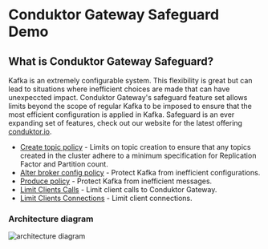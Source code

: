 # Conduktor Gateway Safeguard Demo

## What is Conduktor Gateway Safeguard?

Kafka is an extremely configurable system. This flexibility is great but can lead to situations where inefficient choices are made that can have unexpeccted impact. Conduktor Gateway's safeguard feature set allows limits beyond the scope of regular Kafka to be imposed to ensure that the most efficient configuration is applied in Kafka. Safeguard is an ever expanding set of features, check out our website for the latest offering [conduktor.io](https://conduktor.io/).

* [Create topic policy](createTopic/Readme.md) - Limits on topic creation to ensure that any topics created in the cluster adhere to a minimum specification for Replication Factor and Partition count.
* [Alter broker config policy](alterConfigs/Readme.md) - Protect Kafka from inefficient configurations.
* [Produce policy](onProduce/Readme.md) - Protect Kafka from inefficient messages.
* [Limit Clients Calls](limitClient/Readme.md) - Limit client calls to Conduktor Gateway.
* [Limit Clients Connections](limitConnect/Readme.md) - Limit client connections.

### Architecture diagram
![architecture diagram](safeguard.png "safeguard")
